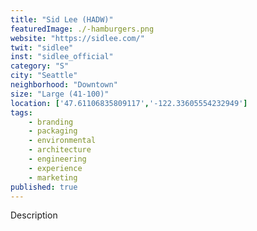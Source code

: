 ```yaml
---
title: "Sid Lee (HADW)"
featuredImage: ./-hamburgers.png
website: "https://sidlee.com/"
twit: "sidlee"
inst: "sidlee_official"
category: "S"
city: "Seattle"
neighborhood: "Downtown"
size: "Large (41-100)"
location: ['47.61106835809117','-122.33605554232949']
tags:
    - branding
    - packaging
    - environmental
    - architecture
    - engineering
    - experience
    - marketing
published: true
---
```


Description
